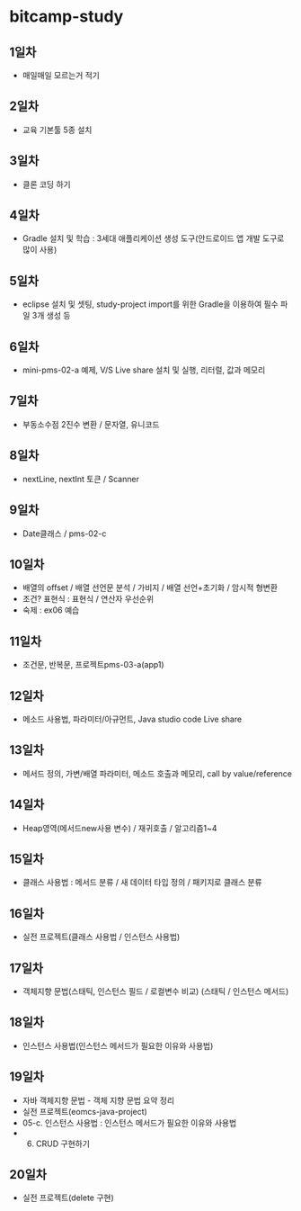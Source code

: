 # bitcamp-study

## 1일차
- 매일매일 모르는거 적기

## 2일차
- 교육 기본툴 5종 설치

## 3일차
- 클론 코딩 하기

## 4일차
- Gradle 설치 및 학습 : 3세대 애플리케이션 생성 도구(안드로이드 앱 개발 도구로 많이 사용)

## 5일차
- eclipse 설치 및 셋팅, study-project import를 위한 Gradle을 이용하여 필수 파일 3개 생성 등

## 6일차
- mini-pms-02-a 예제, V/S Live share 설치 및 실행, 리터럴, 값과 메모리

## 7일차
- 부동소수점 2진수 변환 / 문자열, 유니코드

## 8일차
- nextLine, nextInt 토큰 / Scanner

## 9일차
- Date클래스 / pms-02-c

## 10일차
- 배열의 offset / 배열 선언문 분석 / 가비지 / 배열 선언+초기화 / 암시적 형변환
- 조건? 표현식 : 표현식 / 연산자 우선순위
- 숙제 : ex06 예습

## 11일차
- 조건문, 반복문, 프로젝트pms-03-a(app1)

## 12일차
- 메소드 사용법, 파라미터/아규먼트, Java studio code Live share

## 13일차
- 메서드 정의, 가변/배열 파라미터, 메소드 호출과 메모리, call by value/reference

## 14일차
- Heap영역(메서드new사용 변수) / 재귀호출 / 알고리즘1~4

## 15일차
- 클래스 사용법 : 메서드 분류 / 새 데이터 타입 정의 / 패키지로 클래스 분류

## 16일차
- 실전 프로젝트(클래스 사용법 / 인스턴스 사용법)

## 17일차
- 객체지향 문법(스태틱, 인스턴스 필드 / 로컬변수 비교) (스태틱 / 인스턴스 메서드)

## 18일차
- 인스턴스 사용법(인스턴스 메서드가 필요한 이유와 사용법)

## 19일차
- 자바 객체지향 문법 - 객체 지향 문법 요약 정리 
- 실전 프로젝트(eomcs-java-project)
- 05-c. 인스턴스 사용법 : 인스턴스 메서드가 필요한 이유와 사용법
- 06. CRUD 구현하기

## 20일차
- 실전 프로젝트(delete 구현)